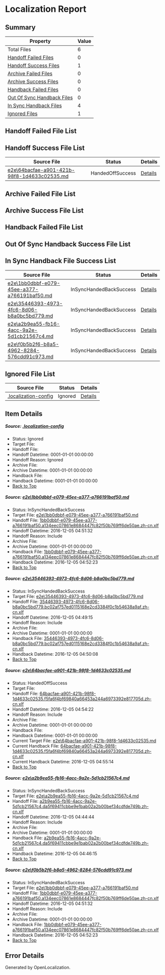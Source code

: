 # <a name='report-top'></a> Localization Report

## Summary
 Property | Value 
 -------- | ----- 
 Total Files | 6
[ Handoff Failed Files ](#handoff-failed-list)| 0
[ Handoff Success Files ](#handoff-success-list)| 1
[ Archive Failed Files ](#archive-failed-list)| 0
[ Archive Success Files ](#archive-success-list)| 0
[ Handback Failed Files ](#handback-failed-list)| 0
[ Out Of Sync Handback Files ](#outofsync-handback-success-list)| 0
[ In Sync Handback Files ](#insync-handback-success-list)| 4
[ Ignored Files ](#ignored-list)| 1

## <a name='handoff-failed-list'></a> Handoff Failed File List

## <a name='handoff-success-list'></a> Handoff Success File List
 Source File | Status | Details 
 ----------- | ------ | ------- 
 [e2e\64bacfae-a901-421b-98f8-1d4633c02535.md](https://github.com/OpenLocalizationTestOrg/ol-test0/blob/2c32b5536a7868cf46b87cf1bfb0bea1548096c8/e2e/64bacfae-a901-421b-98f8-1d4633c02535.md) | HandedOffSuccess | [Details](#45c0689ff6defba4d4c3a1a33965cee1af35ac9d3)

## <a name='archive-failed-list'></a> Archive Failed File List

## <a name='archive-success-list'></a> Archive Success File List

## <a name='handback-failed-list'></a> Handback Failed File List

## <a name='outofsync-handback-success-list'></a> Out Of Sync Handback Success File List

## <a name='insync-handback-success-list'></a> In Sync Handback File Success List
 Source File | Status | Details 
 ----------- | ------ | ------- 
 [e2e\1bb0dbbf-e079-45ee-a377-a766191baf50.md](https://github.com/OpenLocalizationTestOrg/ol-test0/blob/081801147566edddb93a9f7206188e28fb2cd35f/e2e/1bb0dbbf-e079-45ee-a377-a766191baf50.md) | InSyncHandedBackSuccess | [Details](#bf45d7d2c3e178be93014b706c8dfe803c432c801)
 [e2e\35446393-4973-4fc6-8d06-b8a0bc5bd779.md](https://github.com/OpenLocalizationTestOrg/ol-test0/blob/f25968c24747464b464d273b45296b0fdd0988f1/e2e/35446393-4973-4fc6-8d06-b8a0bc5bd779.md) | InSyncHandedBackSuccess | [Details](#4c80b65ff5c2e1c961720d2a1b85f477d9be5ce92)
 [e2e\a2b9ea55-fb16-4acc-9a2e-5d1cb21567c4.md](https://github.com/OpenLocalizationTestOrg/ol-test0/blob/84a9a3d1cab8c9e511cbbcb763b005f5284ab3f3/e2e/a2b9ea55-fb16-4acc-9a2e-5d1cb21567c4.md) | InSyncHandedBackSuccess | [Details](#a02e54c7f182138d9f3583a08403ced083aa7fa34)
 [e2e\f0b5b2f6-b8a5-4962-8284-576cdd91c973.md](https://github.com/OpenLocalizationTestOrg/ol-test0/blob/2c32b5536a7868cf46b87cf1bfb0bea1548096c8/e2e/f0b5b2f6-b8a5-4962-8284-576cdd91c973.md) | InSyncHandedBackSuccess | [Details](#bf45d7d2c3e178be93014b706c8dfe803c432c805)

## <a name='ignored-list'></a> Ignored File List
 Source File | Status | Details 
 ----------- | ------ | ------- 
 [.localization-config](https://github.com/OpenLocalizationTestOrg/ol-test0/blob/2c32b5536a7868cf46b87cf1bfb0bea1548096c8/.localization-config) | Ignored | [Details](#c268a05ecaa7ec85942ed632c29928ee5bd6da8d0)

## Item Details
##### <a name='c268a05ecaa7ec85942ed632c29928ee5bd6da8d0'></a> Source: [.localization-config](https://github.com/OpenLocalizationTestOrg/ol-test0/blob/2c32b5536a7868cf46b87cf1bfb0bea1548096c8/.localization-config)
* Status: Ignored
* Target File: 
* Handoff File: 
* Handoff Datetime: 0001-01-01 00:00:00
* Handoff Reason: Ignored
* Archive File: 
* Archive Datetime: 0001-01-01 00:00:00
* Handback File: 
* Handback Datetime: 0001-01-01 00:00:00
* [Back to Top](#report-top)

##### <a name='bf45d7d2c3e178be93014b706c8dfe803c432c801'></a> Source: [e2e\1bb0dbbf-e079-45ee-a377-a766191baf50.md](https://github.com/OpenLocalizationTestOrg/ol-test0/blob/081801147566edddb93a9f7206188e28fb2cd35f/e2e/1bb0dbbf-e079-45ee-a377-a766191baf50.md)
* Status: InSyncHandedBackSuccess
* Target File: [e2e\1bb0dbbf-e079-45ee-a377-a766191baf50.md](https://github.com/OpenLocalizationTestOrg/ol-test0-zhcn/blob/29e48e8f105e3f2d564dd1d3f21c1e698acea26e/e2e/1bb0dbbf-e079-45ee-a377-a766191baf50.md)
* Handoff File: [1bb0dbbf-e079-45ee-a377-a766191baf50.a134eec07861e8684447fc82f50b769ff6de50ae.zh-cn.xlf](https://github.com/OpenLocalizationTestOrg/ol-test0-handoff/blob/817e8d0068db0e3a8b1e653b2b762239a9ea90fa/ol-handoff/OpenLocalizationTestOrg/ol-test0-zhcn/shujia/ht/1bb0dbbf-e079-45ee-a377-a766191baf50.a134eec07861e8684447fc82f50b769ff6de50ae.zh-cn.xlf)
* Handoff Datetime: 2016-12-05 04:51:32
* Handoff Reason: Include
* Archive File: 
* Archive Datetime: 0001-01-01 00:00:00
* Handback File: [1bb0dbbf-e079-45ee-a377-a766191baf50.a134eec07861e8684447fc82f50b769ff6de50ae.zh-cn.xlf](https://github.com/OpenLocalizationTestOrg/ol-test0-handback/blob/a3c53cf137095569a02049c79758d9473b8b4523/ol-handback/OpenLocalizationTestOrg/ol-test0-zhcn/shujia/ht/1bb0dbbf-e079-45ee-a377-a766191baf50.a134eec07861e8684447fc82f50b769ff6de50ae.zh-cn.xlf)
* Handback Datetime: 2016-12-05 04:52:23
* [Back to Top](#report-top)

##### <a name='4c80b65ff5c2e1c961720d2a1b85f477d9be5ce92'></a> Source: [e2e\35446393-4973-4fc6-8d06-b8a0bc5bd779.md](https://github.com/OpenLocalizationTestOrg/ol-test0/blob/f25968c24747464b464d273b45296b0fdd0988f1/e2e/35446393-4973-4fc6-8d06-b8a0bc5bd779.md)
* Status: InSyncHandedBackSuccess
* Target File: [e2e\35446393-4973-4fc6-8d06-b8a0bc5bd779.md](https://github.com/OpenLocalizationTestOrg/ol-test0-zhcn/blob/3993609492097d23ed980757313fca6a74db16ed/e2e/35446393-4973-4fc6-8d06-b8a0bc5bd779.md)
* Handoff File: [35446393-4973-4fc6-8d06-b8a0bc5bd779.bc02af757ed0115168e2cd3384f0c1b54638a9af.zh-cn.xlf](https://github.com/OpenLocalizationTestOrg/ol-test0-handoff/blob/a357ddab967ad84dbbaa2d2d411748a6e0199717/ol-handoff/OpenLocalizationTestOrg/ol-test0-zhcn/shujia/ht/35446393-4973-4fc6-8d06-b8a0bc5bd779.bc02af757ed0115168e2cd3384f0c1b54638a9af.zh-cn.xlf)
* Handoff Datetime: 2016-12-05 04:49:15
* Handoff Reason: Include
* Archive File: 
* Archive Datetime: 0001-01-01 00:00:00
* Handback File: [35446393-4973-4fc6-8d06-b8a0bc5bd779.bc02af757ed0115168e2cd3384f0c1b54638a9af.zh-cn.xlf](https://github.com/OpenLocalizationTestOrg/ol-test0-handback/blob/5b4da333c26414585ba9c35cfae63a8d6e0ab9dd/ol-handback/OpenLocalizationTestOrg/ol-test0-zhcn/shujia/ht/35446393-4973-4fc6-8d06-b8a0bc5bd779.bc02af757ed0115168e2cd3384f0c1b54638a9af.zh-cn.xlf)
* Handback Datetime: 2016-12-05 04:50:08
* [Back to Top](#report-top)

##### <a name='45c0689ff6defba4d4c3a1a33965cee1af35ac9d3'></a> Source: [e2e\64bacfae-a901-421b-98f8-1d4633c02535.md](https://github.com/OpenLocalizationTestOrg/ol-test0/blob/2c32b5536a7868cf46b87cf1bfb0bea1548096c8/e2e/64bacfae-a901-421b-98f8-1d4633c02535.md)
* Status: HandedOffSuccess
* Target File: 
* Handoff File: [64bacfae-a901-421b-98f8-1d4633c02535.f5fa6f4bf69840a66453a244a6973392e817705d.zh-cn.xlf](https://github.com/OpenLocalizationTestOrg/ol-test0-handoff/blob/3a1f189009543311fce055420c802b41516d07b3/ol-handoff/OpenLocalizationTestOrg/ol-test0-zhcn/shujia/ht/64bacfae-a901-421b-98f8-1d4633c02535.f5fa6f4bf69840a66453a244a6973392e817705d.zh-cn.xlf)
* Handoff Datetime: 2016-12-05 04:54:22
* Handoff Reason: Include
* Archive File: 
* Archive Datetime: 0001-01-01 00:00:00
* Handback File: 
* Handback Datetime: 0001-01-01 00:00:00
* Current Target File: [e2e\64bacfae-a901-421b-98f8-1d4633c02535.md](https://github.com/OpenLocalizationTestOrg/ol-test0-zhcn/blob/ba8bdeceb9fa4bf49b513a02fca4bf91e718a47e/e2e/64bacfae-a901-421b-98f8-1d4633c02535.md)
* Current Handback File: [64bacfae-a901-421b-98f8-1d4633c02535.f5fa6f4bf69840a66453a244a6973392e817705d.zh-cn.xlf](https://github.com/OpenLocalizationTestOrg/ol-test0-handback/blob/7ffc2a9f59e33abdd58cf850bddf2caedb3b1030/ol-handback/OpenLocalizationTestOrg/ol-test0-zhcn/shujia/ht/64bacfae-a901-421b-98f8-1d4633c02535.f5fa6f4bf69840a66453a244a6973392e817705d.zh-cn.xlf)
* Current Handback Datetime: 2016-12-05 04:55:14
* [Back to Top](#report-top)

##### <a name='a02e54c7f182138d9f3583a08403ced083aa7fa34'></a> Source: [e2e\a2b9ea55-fb16-4acc-9a2e-5d1cb21567c4.md](https://github.com/OpenLocalizationTestOrg/ol-test0/blob/84a9a3d1cab8c9e511cbbcb763b005f5284ab3f3/e2e/a2b9ea55-fb16-4acc-9a2e-5d1cb21567c4.md)
* Status: InSyncHandedBackSuccess
* Target File: [e2e\a2b9ea55-fb16-4acc-9a2e-5d1cb21567c4.md](https://github.com/OpenLocalizationTestOrg/ol-test0-zhcn/blob/17125d5706c4931a7d4c13dd9e674ee5da2f2944/e2e/a2b9ea55-fb16-4acc-9a2e-5d1cb21567c4.md)
* Handoff File: [a2b9ea55-fb16-4acc-9a2e-5d1cb21567c4.da5f69411cbbe9e1bab02a2b00bef34cdfde749b.zh-cn.xlf](https://github.com/OpenLocalizationTestOrg/ol-test0-handoff/blob/0f16195a90ebcfe50d436bbf70fe4b3d4de75a2a/ol-handoff/OpenLocalizationTestOrg/ol-test0-zhcn/shujia/ht/a2b9ea55-fb16-4acc-9a2e-5d1cb21567c4.da5f69411cbbe9e1bab02a2b00bef34cdfde749b.zh-cn.xlf)
* Handoff Datetime: 2016-12-05 04:44:44
* Handoff Reason: Include
* Archive File: 
* Archive Datetime: 0001-01-01 00:00:00
* Handback File: [a2b9ea55-fb16-4acc-9a2e-5d1cb21567c4.da5f69411cbbe9e1bab02a2b00bef34cdfde749b.zh-cn.xlf](https://github.com/OpenLocalizationTestOrg/ol-test0-handback/blob/d0a5bbd12ba39702b72332062c38994659856455/ol-handback/OpenLocalizationTestOrg/ol-test0-zhcn/shujia/ht/a2b9ea55-fb16-4acc-9a2e-5d1cb21567c4.da5f69411cbbe9e1bab02a2b00bef34cdfde749b.zh-cn.xlf)
* Handback Datetime: 2016-12-05 04:46:15
* [Back to Top](#report-top)

##### <a name='bf45d7d2c3e178be93014b706c8dfe803c432c805'></a> Source: [e2e\f0b5b2f6-b8a5-4962-8284-576cdd91c973.md](https://github.com/OpenLocalizationTestOrg/ol-test0/blob/2c32b5536a7868cf46b87cf1bfb0bea1548096c8/e2e/f0b5b2f6-b8a5-4962-8284-576cdd91c973.md)
* Status: InSyncHandedBackSuccess
* Target File: [e2e\1bb0dbbf-e079-45ee-a377-a766191baf50.md](https://github.com/OpenLocalizationTestOrg/ol-test0-zhcn/blob/29e48e8f105e3f2d564dd1d3f21c1e698acea26e/e2e/1bb0dbbf-e079-45ee-a377-a766191baf50.md)
* Handoff File: [1bb0dbbf-e079-45ee-a377-a766191baf50.a134eec07861e8684447fc82f50b769ff6de50ae.zh-cn.xlf](https://github.com/OpenLocalizationTestOrg/ol-test0-handoff/blob/817e8d0068db0e3a8b1e653b2b762239a9ea90fa/ol-handoff/OpenLocalizationTestOrg/ol-test0-zhcn/shujia/ht/1bb0dbbf-e079-45ee-a377-a766191baf50.a134eec07861e8684447fc82f50b769ff6de50ae.zh-cn.xlf)
* Handoff Datetime: 2016-12-05 04:51:32
* Handoff Reason: Include
* Archive File: 
* Archive Datetime: 0001-01-01 00:00:00
* Handback File: [1bb0dbbf-e079-45ee-a377-a766191baf50.a134eec07861e8684447fc82f50b769ff6de50ae.zh-cn.xlf](https://github.com/OpenLocalizationTestOrg/ol-test0-handback/blob/a3c53cf137095569a02049c79758d9473b8b4523/ol-handback/OpenLocalizationTestOrg/ol-test0-zhcn/shujia/ht/1bb0dbbf-e079-45ee-a377-a766191baf50.a134eec07861e8684447fc82f50b769ff6de50ae.zh-cn.xlf)
* Handback Datetime: 2016-12-05 04:52:23
* [Back to Top](#report-top)


## Error Details

Generated by OpenLocalization.
